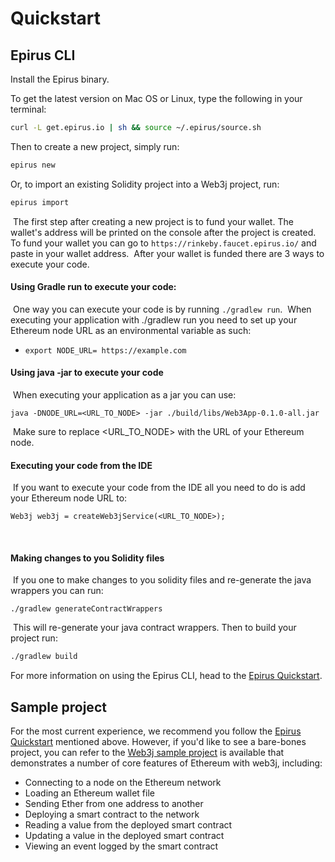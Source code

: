 Quickstart
==========

Epirus CLI
---------

Install the Epirus binary.

To get the latest version on Mac OS or Linux, type the following in your terminal:

```bash
curl -L get.epirus.io | sh && source ~/.epirus/source.sh
```

Then to create a new project, simply run:

```bash
epirus new
```

Or, to import an existing Solidity project into a Web3j project, run:

```bash
epirus import
```
​
The first step after creating a new project is to fund your wallet.
The wallet's address will be printed on the console after the project is created.
​
To fund your wallet you can go to `https://rinkeby.faucet.epirus.io/` and paste in your wallet address.
​
After your wallet is funded there are 3 ways to execute your code.
​
#### Using Gradle run to execute your code:
​
One way you can execute your code is by running `./gradlew run`.
​
When executing your application with ./gradlew run you need to set up your Ethereum node URL as an environmental variable as such:
​
- `export NODE_URL= https://example.com` 
​
#### Using java -jar to execute your code
​
When executing your application as a jar you can use:
​
```
java -DNODE_URL=<URL_TO_NODE> -jar ./build/libs/Web3App-0.1.0-all.jar
```
​
Make sure to replace <URL_TO_NODE> with the URL of your Ethereum node.
​
#### Executing your code from the IDE
​
If you want to execute your code from the IDE all you need to do is add your Ethereum node URL to:
​
```
Web3j web3j = createWeb3jService(<URL_TO_NODE>);
```
​
#### Making changes to you Solidity files
​
If you one to make changes to you solidity files and re-generate the java wrappers you can run:
​
```
./gradlew generateContractWrappers
```
​
This will re-generate your java contract wrappers.
Then to build your project run:

```bash
./gradlew build
```

For more information on using the Epirus CLI, head to the [Epirus Quickstart](https://docs.epirus.io/quickstart/#installation).


Sample project
--------------

For the most current experience, we recommend you follow the [Epirus Quickstart](https://docs.epirus.io/quickstart/#installation) mentioned above. However, if you'd like to see a bare-bones project, you can refer to the [Web3j sample project](https://github.com/web3j/sample-project-gradle) is available that demonstrates a number of core features of Ethereum with web3j, including:

-   Connecting to a node on the Ethereum network
-   Loading an Ethereum wallet file
-   Sending Ether from one address to another
-   Deploying a smart contract to the network
-   Reading a value from the deployed smart contract
-   Updating a value in the deployed smart contract
-   Viewing an event logged by the smart contract
